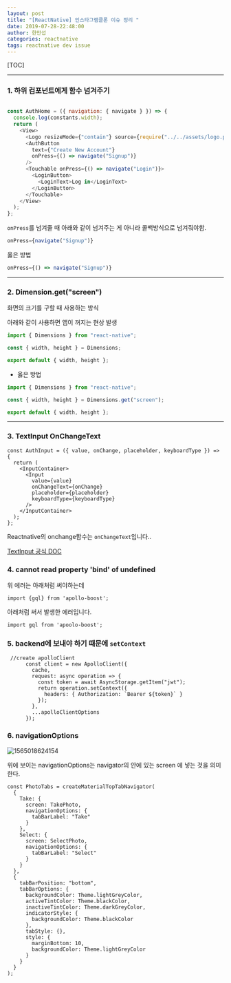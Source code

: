 ```yaml
---
layout: post
title: "[ReactNative] 인스타그램클론 이슈 정리 "
date: 2019-07-28-22:48:00
author: 한만섭
categories: reactnative
tags: reactnative dev issue
---
```




[TOC]

***



### 1. 하위 컴포넌트에게 함수 넘겨주기 

```js

const AuthHome = ({ navigation: { navigate } }) => {
  console.log(constants.width);
  return (
    <View>
      <Logo resizeMode={"contain"} source={require("../../assets/logo.png")} />
      <AuthButton
        text={"Create New Account"}
        onPress={() => navigate("Signup")}
      />
      <Touchable onPress={() => navigate("Login")}>
        <LoginButton>
          <LoginText>Log in</LoginText>
        </LoginButton>
      </Touchable>
    </View>
  );
};
```

`onPress`를 넘겨줄 때 아래와 같이 넘겨주는 게 아니라 콜백방식으로 넘겨줘야함. 

```js
onPress={navigate("Signup")}
```

옳은 방법

```js
onPress={() => navigate("Signup")}
```



***



### 2. Dimension.get("screen")

화면의 크기를 구할 때 사용하는 방식  

아래와 같이 사용하면 앱이 꺼지는 현상 발생 

```js
import { Dimensions } from "react-native";

const { width, height } = Dimensions;

export default { width, height };

```

* 옳은 방법   

```js
import { Dimensions } from "react-native";

const { width, height } = Dimensions.get("screen");

export default { width, height };

```





***



### 3. TextInput OnChangeText

```react
const AuthInput = ({ value, onChange, placeholder, keyboardType }) => {
  return (
    <InputContainer>
      <Input
        value={value}
        onChangeText={onChange}
        placeholder={placeholder}
        keyboardType={keyboardType}
      />
    </InputContainer>
  );
};
```

Reactnative의 onchange함수는 `onChangeText`입니다..

[TextInput 공식 DOC](https://facebook.github.io/react-native/docs/textinput.html)





### 4. cannot read property 'bind' of undefined

위 에러는 아래처럼 써야하는데

```react
import {gql} from 'apollo-boost';
```

아래처럼 써서 발생한 에러입니다.  

```react
import gql from 'apoolo-boost';
```



### 5. backend에 보내야 하기 때문에 `setContext`

```react
 //create apolloClient
      const client = new ApolloClient({
        cache,
        request: async operation => {
          const token = await AsyncStorage.getItem("jwt");
          return operation.setContext({
            headers: { Authorization: `Bearer ${token}` }
          });
        },
        ...apolloClientOptions
      });

```





### 6. navigationOptions 

![1565018624154](../../../../assets/image/1565018624154.png)

위에 보이는 navigationOptions는 navigator의 안에 있는 screen 에 넣는 것을 의미한다.  

```react
const PhotoTabs = createMaterialTopTabNavigator(
  {
    Take: {
      screen: TakePhoto,
      navigationOptions: {
        tabBarLabel: "Take"
      }
    },
    Select: {
      screen: SelectPhoto,
      navigationOptions: {
        tabBarLabel: "Select"
      }
    }
  },
  {
    tabBarPosition: "bottom",
    tabBarOptions: {
      backgroundColor: Theme.lightGreyColor,
      activeTintColor: Theme.blackColor,
      inactiveTintColor: Theme.darkGreyColor,
      indicatorStyle: {
        backgroundColor: Theme.blackColor
      },
      tabStyle: {},
      style: {
        marginBottom: 10,
        backgroundColor: Theme.lightGreyColor
      }
    }
  }
);
```

